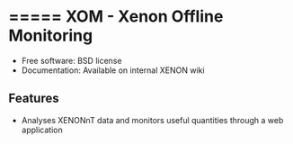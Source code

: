 =====
XOM - Xenon Offline Monitoring
=====

* Free software: BSD license
* Documentation: Available on internal XENON wiki

Features
--------

* Analyses XENONnT data and monitors useful quantities through a web application

